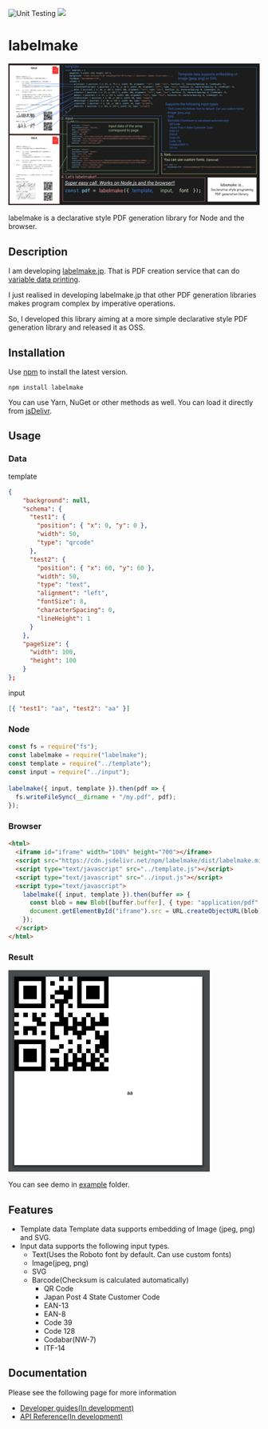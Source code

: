 ![Unit Testing](https://github.com/hand-dot/labelmake/workflows/Unit%20Testing/badge.svg)
[![](https://data.jsdelivr.com/v1/package/npm/labelmake/badge)](https://www.jsdelivr.com/package/npm/labelmake)

# labelmake

![top](./assets/top.png)

labelmake is a declarative style PDF generation library for Node and the browser.  

## Description

I am developing [labelmake.jp](https://labelmake.jp/). That is PDF creation service that can do [variable data printing](https://en.wikipedia.org/wiki/Variable_data_printing).

I just realised in developing labelmake.jp that other PDF generation libraries makes program complex by imperative operations.

So, I developed this library aiming at a more simple declarative style PDF generation library and released it as OSS.

## Installation

Use [npm](https://www.npmjs.com/package/labelmake) to install the latest version.

```
npm install labelmake
```

You can use Yarn, NuGet or other methods as well. You can load it directly from [jsDelivr](https://www.jsdelivr.com/package/npm/labelmake).

## Usage

### Data

template

```json
{
    "background": null,
    "schema": {
      "test1": {
        "position": { "x": 0, "y": 0 },
        "width": 50,
        "type": "qrcode"
      },
      "test2": {
        "position": { "x": 60, "y": 60 },
        "width": 50,
        "type": "text",
        "alignment": "left",
        "fontSize": 8,
        "characterSpacing": 0,
        "lineHeight": 1
      }
    },
    "pageSize": {
      "width": 100,
      "height": 100
    }
};
```

input

```json
[{ "test1": "aa", "test2": "aa" }]
```

### Node

```js
const fs = require("fs");
const labelmake = require("labelmake");
const template = require("../template");
const input = require("../input");

labelmake({ input, template }).then(pdf => {
  fs.writeFileSync(__dirname + "/my.pdf", pdf);
});
```

### Browser

```html
<html>
  <iframe id="iframe" width="100%" height="700"></iframe>
  <script src="https://cdn.jsdelivr.net/npm/labelmake/dist/labelmake.min.js"></script>
  <script type="text/javascript" src="../template.js"></script>
  <script type="text/javascript" src="../input.js"></script>
  <script type="text/javascript">
    labelmake({ input, template }).then(buffer => {
      const blob = new Blob([buffer.buffer], { type: "application/pdf" });
      document.getElementById("iframe").src = URL.createObjectURL(blob);
    });
  </script>
</html>
```

### Result

![result](./assets/result.png)

You can see demo in [example](https://github.com/hand-dot/labelmake/tree/master/example) folder.

## Features

- Template data Template data supports embedding of Image (jpeg, png) and SVG.
- Input data supports the following input types.
  - Text(Uses the Roboto font by default. Can use custom fonts)
  - Image(jpeg, png)
  - SVG
  - Barcode(Checksum is calculated automatically)
    - QR Code
    - Japan Post 4 State Customer Code
    - EAN-13
    - EAN-8
    - Code 39
    - Code 128
    - Codabar(NW-7)
    - ITF-14

## Documentation

Please see the following page for more information

- [Developer guides(In development)](https://labelmake.jp/labelmake)
- [API Reference(In development)](https://labelmake.jp/labelmake)

